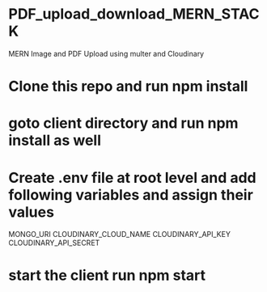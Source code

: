 # PDF_upload_download_MERN_STACK
 MERN Image  and PDF Upload using multer and Cloudinary


# Clone this repo and run npm install
# goto client directory and run npm install as well
# Create .env file at root level and add following variables and assign their values 
MONGO_URI 
CLOUDINARY_CLOUD_NAME
CLOUDINARY_API_KEY
CLOUDINARY_API_SECRET

# start the client run npm start